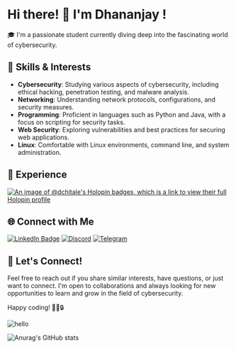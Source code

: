 # Hi there! 👋 I'm Dhananjay !

🎓 I'm a passionate student currently diving deep into the fascinating world of cybersecurity.

## 🔧 Skills & Interests

- **Cybersecurity**: Studying various aspects of cybersecurity, including ethical hacking, penetration testing, and malware analysis.
- **Networking**: Understanding network protocols, configurations, and security measures.
- **Programming**: Proficient in languages such as Python and Java, with a focus on scripting for security tasks.
- **Web Security**: Exploring vulnerabilities and best practices for securing web applications.
- **Linux**: Comfortable with Linux environments, command line, and system administration.

## 💼 Experience

[![An image of @dchitale's Holopin badges, which is a link to view their full Holopin profile](https://holopin.me/dchitale)](https://holopin.io/@dchitale)

## 🌐 Connect with Me

<div id="badges">
<a href="https://www.linkedin.com/in/dhananjay-chitale/"><img src="https://img.shields.io/badge/LinkedIn-blue?style=for-the-badge&logo=linkedin&logoColor=white" alt="LinkedIn Badge"/></a>
<a href="https://discord.com/users/@dreamx007"><img src="https://img.shields.io/badge/Discord-7289DA?style=for-the-badge&logo=discord&logoColor=white" alt="Discord"/></a>
 <a href="https://t.me/d_chitale"> <img src="https://img.shields.io/badge/Telegram-2CA5E0?style=for-the-badge&logo=telegram&logoColor=white" alt="Telegram"/></a>
</div>

## 🤝 Let's Connect!

Feel free to reach out if you share similar interests, have questions, or just want to connect. I'm open to collaborations and always looking for new opportunities to learn and grow in the field of cybersecurity.

Happy coding! 👨‍💻🔒

![hello](https://komarev.com/ghpvc/?username=DChitale&color=blue)

![Anurag's GitHub stats](https://github-readme-stats.vercel.app/api?username=DChitale&show_icons=true&theme=radical)

<!---
DChitale/DChitale is a ✨ special ✨ repository because its `README.md` (this file) appears on your GitHub profile.
You can click the Preview link to take a look at your changes.
--->
